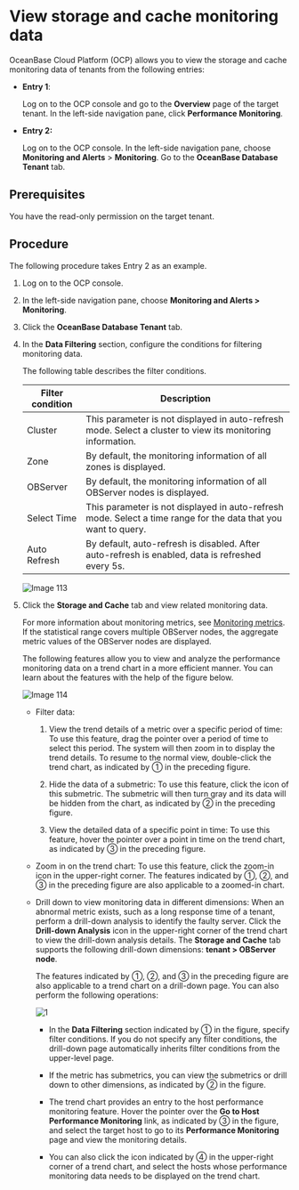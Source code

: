 # View storage and cache monitoring data

OceanBase Cloud Platform (OCP) allows you to view the storage and cache monitoring data of tenants from the following entries:

* **Entry 1**:

   Log on to the OCP console and go to the **Overview** page of the target tenant. In the left-side navigation pane, click **Performance Monitoring**.

* **Entry 2:**

   Log on to the OCP console. In the left-side navigation pane, choose **Monitoring and Alerts** > **Monitoring**. Go to the **OceanBase Database Tenant** tab.

## Prerequisites

You have the read-only permission on the target tenant.

## Procedure

The following procedure takes Entry 2 as an example.

1. Log on to the OCP console.

2. In the left-side navigation pane, choose **Monitoring and Alerts > Monitoring**.

3. Click the **OceanBase Database Tenant** tab.

4. In the **Data Filtering** section, configure the conditions for filtering monitoring data.

   The following table describes the filter conditions.

   | Filter condition | Description |
   |---------------|---------|
   | Cluster | This parameter is not displayed in auto-refresh mode. Select a cluster to view its monitoring information.  |
   | Zone | By default, the monitoring information of all zones is displayed.  |
   | OBServer | By default, the monitoring information of all OBServer nodes is displayed.  |
   | Select Time | This parameter is not displayed in auto-refresh mode.  Select a time range for the data that you want to query.  |
   | Auto Refresh | By default, auto-refresh is disabled. After auto-refresh is enabled, data is refreshed every 5s.  |

   ![Image 113](https://obbusiness-private.oss-cn-shanghai.aliyuncs.com/doc/img/ocp/420/%E7%A7%9F%E6%88%B7%E7%9B%91%E6%8E%A7-1.png)

5. Click the **Storage and Cache** tab and view related monitoring data.

   For more information about monitoring metrics, see [Monitoring metrics](../../1900.reference-guide/300.monitoring-indicator-reference/100.overview-of-metrics.md). If the statistical range covers multiple OBServer nodes, the aggregate metric values of the OBServer nodes are displayed.

   The following features allow you to view and analyze the performance monitoring data on a trend chart in a more efficient manner. You can learn about the features with the help of the figure below.

   ![Image 114](https://obbusiness-private.oss-cn-shanghai.aliyuncs.com/doc/img/ocp/420/%E8%AF%8A%E6%96%AD%E7%9B%91%E6%8E%A7-1.png)

   * Filter data:

      1. View the trend details of a metric over a specific period of time: To use this feature, drag the pointer over a period of time to select this period. The system will then zoom in to display the trend details. To resume to the normal view, double-click the trend chart, as indicated by ① in the preceding figure.

      2. Hide the data of a submetric: To use this feature, click the icon of this submetric. The submetric will then turn gray and its data will be hidden from the chart, as indicated by ② in the preceding figure.

      3. View the detailed data of a specific point in time: To use this feature, hover the pointer over a point in time on the trend chart, as indicated by ③ in the preceding figure.

   * Zoom in on the trend chart: To use this feature, click the zoom-in icon in the upper-right corner. The features indicated by ①, ②, and ③ in the preceding figure are also applicable to a zoomed-in chart.

   * Drill down to view monitoring data in different dimensions: When an abnormal metric exists, such as a long response time of a tenant, perform a drill-down analysis to identify the faulty server. Click the **Drill-down Analysis** icon in the upper-right corner of the trend chart to view the drill-down analysis details. The **Storage and Cache** tab supports the following drill-down dimensions: **tenant > OBServer node**.

      The features indicated by ①, ②, and ③ in the preceding figure are also applicable to a trend chart on a drill-down page. You can also perform the following operations:

      ![1](https://obbusiness-private.oss-cn-shanghai.aliyuncs.com/doc/img/ocp/420/%E8%AF%8A%E6%96%AD%E4%B8%8B%E9%92%BB-1.png)

      * In the **Data Filtering** section indicated by ① in the figure, specify filter conditions. If you do not specify any filter conditions, the drill-down page automatically inherits filter conditions from the upper-level page.

      * If the metric has submetrics, you can view the submetrics or drill down to other dimensions, as indicated by ② in the figure.

      * The trend chart provides an entry to the host performance monitoring feature. Hover the pointer over the **Go to Host Performance Monitoring** link, as indicated by ③ in the figure, and select the target host to go to its **Performance Monitoring** page and view the monitoring details.

      * You can also click the icon indicated by ④ in the upper-right corner of a trend chart, and select the hosts whose performance monitoring data needs to be displayed on the trend chart.
